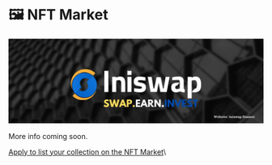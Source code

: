 # 🖼 NFT Market

![](../.gitbook/assets/musthead.jpeg)

More info coming soon.

[Apply to list your collection on the NFT Market](../contact-us/nft-market-applications.md)\\
